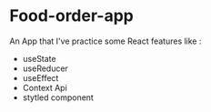 # Food-order-app
An App that I've practice some React features like : 
- useState
- useReducer
- useEffect
- Context Api 
- stytled component
